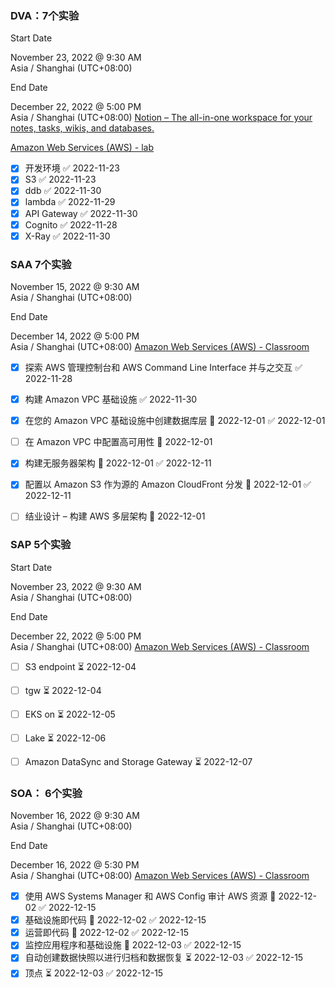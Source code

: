 
### DVA：7个实验
Start Date

November 23, 2022 @ 9:30 AM  
Asia / Shanghai (UTC+08:00)

End Date

December 22, 2022 @ 5:00 PM  
Asia / Shanghai (UTC+08:00)
[Notion – The all-in-one workspace for your notes, tasks, wikis, and databases.](https://carlosdeng.notion.site/1123-Developing-on-AWS-516bb2c6135e4c35877c6bf7747d3b4c)

[Amazon Web Services (AWS) - lab](https://us-east-1.student.classrooms.aws.training/class/5P9Exu8iPqFcEhdEp6AcVA)

- [x] 开发环境 ✅ 2022-11-23
- [x] S3 ✅ 2022-11-23
- [x] ddb ✅ 2022-11-30
- [x] lambda ✅ 2022-11-29
- [x] API Gateway ✅ 2022-11-30
- [x] Cognito ✅ 2022-11-28
- [x] X-Ray ✅ 2022-11-30

### SAA 7个实验

November 15, 2022 @ 9:30 AM  
Asia / Shanghai (UTC+08:00)

End Date

December 14, 2022 @ 5:00 PM  
Asia / Shanghai (UTC+08:00)
[Amazon Web Services (AWS) - Classroom](https://us-east-1.student.classrooms.aws.training/class/hV7qp4MNcs95vPaTHrSv4Q)

- [x] 探索 AWS 管理控制台和 AWS Command Line Interface 并与之交互 ✅ 2022-11-28
- [x] 构建 Amazon VPC 基础设施 ✅ 2022-11-30
- [x] 在您的 Amazon VPC 基础设施中创建数据库层 🛫 2022-12-01 ✅ 2022-12-01
- [ ] 在 Amazon VPC 中配置高可用性  🛫 2022-12-01 
- [x] 构建无服务器架构 🛫 2022-12-01 ✅ 2022-12-11
- [x] 配置以 Amazon S3 作为源的 Amazon CloudFront 分发 🛫 2022-12-01 ✅ 2022-12-11
- [ ] 结业设计 – 构建 AWS 多层架构 🛫 2022-12-01 


### SAP 5个实验
Start Date

November 23, 2022 @ 9:30 AM  
Asia / Shanghai (UTC+08:00)

End Date

December 22, 2022 @ 5:00 PM  
Asia / Shanghai (UTC+08:00)
[Amazon Web Services (AWS) - Classroom](https://us-east-1.student.classrooms.aws.training/class/gX49ockon6KqshMtHcr77v)

- [ ] S3 endpoint ⏳ 2022-12-04 
- [ ] tgw  ⏳ 2022-12-04 
- [ ] EKS on  ⏳ 2022-12-05 
- [ ] Lake  ⏳ 2022-12-06 
- [ ] Amazon DataSync and Storage Gateway ⏳ 2022-12-07


### SOA： 6个实验
November 16, 2022 @ 9:30 AM  
Asia / Shanghai (UTC+08:00)

End Date

December 16, 2022 @ 5:30 PM  
Asia / Shanghai (UTC+08:00)
[Amazon Web Services (AWS) - Classroom](https://us-east-1.student.classrooms.aws.training/class/dpZvYywnXGx8tXeE7ogpYw)

- [x] 使用 AWS Systems Manager 和 AWS Config 审计 AWS 资源 🛫 2022-12-02 ✅ 2022-12-15
- [x] 基础设施即代码 🛫 2022-12-02 ✅ 2022-12-15
- [x] 运营即代码 🛫 2022-12-02 ✅ 2022-12-15
- [x] 监控应用程序和基础设施 🛫 2022-12-03 ✅ 2022-12-15
- [x] 自动创建数据快照以进行归档和数据恢复 ⏳ 2022-12-03 ✅ 2022-12-15
- [x] 顶点 ⏳ 2022-12-03 ✅ 2022-12-15